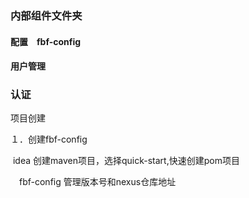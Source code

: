 ### 内部组件文件夹

#### 配置　fbf-config

#### 用户管理

### 认证



项目创建

１．创建fbf-config

​	idea 创建maven项目，选择quick-start,快速创建pom项目

　fbf-config 管理版本号和nexus仓库地址

